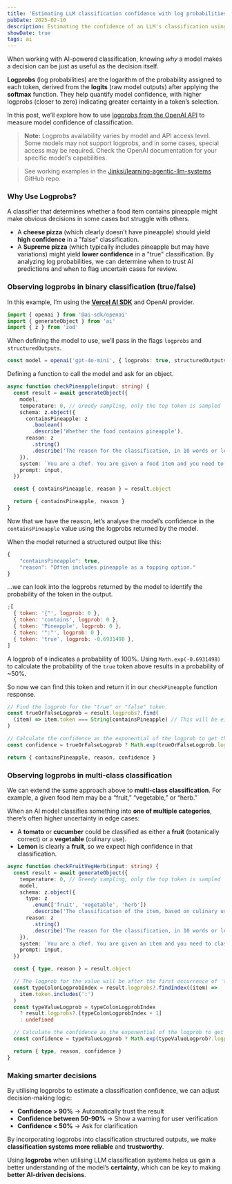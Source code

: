 ```yaml
---
title: 'Estimating LLM classification confidence with log probabilities (logprobs)'
pubDate: 2025-02-10
description: Estimating the confidence of an LLM's classification using log probabilities.
showDate: true
tags: ai
---
```


When working with AI-powered classification, knowing _why_ a model makes a decision can be just as useful as the decision itself.

**Logprobs** (log probabilities) are the logarithm of the probability assigned to each token, derived from the **logits** (raw model outputs) after applying the **softmax** function. They help quantify model confidence, with higher logprobs (closer to zero) indicating greater certainty in a token’s selection.

In this post, we’ll explore how to use [logprobs from the OpenAI API](https://platform.openai.com/docs/api-reference/chat/create) to measure model confidence of classification.

> **Note:** Logprobs availability varies by model and API access level. Some models may not support logprobs, and in some cases, special access may be required. Check the OpenAI documentation for your specific model's capabilities.

> See working examples in the [Jinksi/learning-agentic-llm-systems](https://github.com/Jinksi/learning-agentic-llm-systems/tree/main/agentic-workflows/logprobs) GitHub repo.

### Why Use Logprobs?

A classifier that determines whether a food item contains pineapple might make obvious decisions in some cases but struggle with others.

- A **cheese pizza** (which clearly doesn’t have pineapple) should yield **high confidence** in a "false" classification.
- A **Supreme pizza** (which typically includes pineapple but may have variations) might yield **lower confidence** in a "true" classification.
  By analyzing log probabilities, we can determine when to trust AI predictions and when to flag uncertain cases for review.

### Observing logprobs in binary classification (true/false)

In this example, I’m using the [**Vercel AI SDK**](https://sdk.vercel.ai/docs/introduction) and OpenAI provider.

```ts
import { openai } from '@ai-sdk/openai'
import { generateObject } from 'ai'
import { z } from 'zod'
```

When defining the model to use, we’ll pass in the flags `logprobs` and `structuredOutputs`.

```ts
const model = openai('gpt-4o-mini', { logprobs: true, structuredOutputs: true })
```

Defining a function to call the model and ask for an object.

```ts
async function checkPineapple(input: string) {
  const result = await generateObject({
    model,
    temperature: 0, // Greedy sampling, only the top token is sampled
    schema: z.object({
      containsPineapple: z
        .boolean()
        .describe('Whether the food contains pineapple'),
      reason: z
        .string()
        .describe('The reason for the classification, in 10 words or less'),
    }),
    system: `You are a chef. You are given a food item and you need to determine if it contains pineapple.`,
    prompt: input,
  })

  const { containsPineapple, reason } = result.object

  return { containsPineapple, reason }
}
```

Now that we have the reason, let’s analyse the model’s confidence in the `containsPineapple` value using the logprobs returned by the model.

When the model returned a structured output like this:

```js
{
	"containsPineapple": true,
	"reason": "Often includes pineapple as a topping option."
}
```

…we can look into the logprobs returned by the model to identify the probability of the token in the output.

```js
;[
  { token: '{"', logprob: 0 },
  { token: 'contains', logprob: 0 },
  { token: 'Pineapple', logprob: 0 },
  { token: '":"', logprob: 0 },
  { token: 'true', logprob: -0.6931498 },
]
```

A logprob of `0` indicates a probability of 100%.
Using `Math.exp(-0.6931498)` to calculate the probability of the `true` token above results in a probability of ~50%.

So now we can find this token and return it in our `checkPineapple` function response.

```ts
// Find the logprob for the "true" or "false" token.
const trueOrFalseLogprob = result.logprobs?.find(
  (item) => item.token === String(containsPineapple) // This will be either 'true' or 'false'.
)

// Calculate the confidence as the exponential of the logprob to get the probability.
const confidence = trueOrFalseLogprob ? Math.exp(trueOrFalseLogprob.logprob) : 0

return { containsPineapple, reason, confidence }
```

### Observing logprobs in multi-class classification

We can extend the same approach above to **multi-class classification**. For example, a given food item may be a “fruit,” “vegetable,” or “herb.”

When an AI model classifies something into **one of multiple categories**, there’s often higher uncertainty in edge cases:

- A **tomato** or **cucumber** could be classified as either a **fruit** (botanically correct) or a **vegetable** (culinary use).
- **Lemon** is clearly a **fruit**, so we expect high confidence in that classification.

```ts
async function checkFruitVegHerb(input: string) {
  const result = await generateObject({
    temperature: 0, // Greedy sampling, only the top token is sampled
    model,
    schema: z.object({
      type: z
        .enum(['fruit', 'vegetable', 'herb'])
        .describe('The classification of the item, based on culinary usage.'),
      reason: z
        .string()
        .describe('The reason for the classification, in 10 words or less'),
    }),
    system: `You are a chef. You are given an item and you need to classify it as a fruit, vegetable, or herb.`,
    prompt: input,
  })

  const { type, reason } = result.object

  // The logprob for the value will be after the first occurrence of 'type' and ':' tokens.
  const typeColonLogprobIndex = result.logprobs?.findIndex((item) =>
    item.token.includes(':')
  )
  const typeValueLogprob = typeColonLogprobIndex
    ? result.logprobs?.[typeColonLogprobIndex + 1]
    : undefined

  // Calculate the confidence as the exponential of the logprob to get the probability.
  const confidence = typeValueLogprob ? Math.exp(typeValueLogprob?.logprob) : 0

  return { type, reason, confidence }
}
```

### Making smarter decisions

By utilising logprobs to estimate a classification confidence, we can adjust decision-making logic:

- **Confidence > 90%** → Automatically trust the result
- **Confidence between 50-90%** → Show a warning for user verification
- **Confidence < 50%** → Ask for clarification

By incorporating logprobs into classification structured outputs, we make **classification systems more reliable** and **trustworthy**.

Using **logprobs** when utilising LLM classification systems helps us gain a better understanding of the model’s **certainty**, which can be key to making **better AI-driven decisions**.
